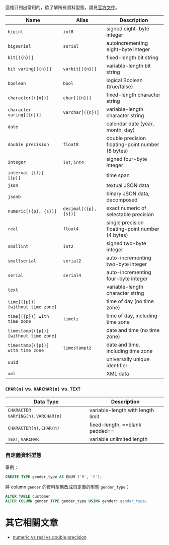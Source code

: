 這裡只列出常用的，欲了解所有資料型態，請見[官方文件](https://www.postgresql.org/docs/current/datatype.html)。

| Name | Alias | Description |
|---|---|---|
|`bigint`|`int8`|signed eight-byte integer|
|`bigserial`|`serial`|autoincrementing eight-byte integer|
|`bit[({n})]`||fixed-length bit string|
|`bit varing[({n})]`|`varbit[({n})]`|variable-length bit string|
|`boolean`|`bool`|logical Boolean (true/false)|
|`character[({n})]`|`char[({n})]`|fixed-length character string|
|`character varing[({n})]`|`varchar[({n})]`|variable-length character string|
|`date`||calendar date (year, month, day)|
|`double precision`|`float8`|double precision floating-point number (8 bytes)|
|`integer`|`int`, `int4`|signed four-byte integer|
|`interval [{f}] [{p}]`||time span|
|`json`||textual JSON data|
|`jsonb`||binary JSON data, decomposed|
|`numeric[({p}, {s})]`|`decimal[({p}, {s})]`|exact numeric of selectable precision|
|`real`|`float4`|single precision floating-point number (4 bytes)|
|`smallint`|`int2`|signed two-byte integer|
|`smallserial`|`serial2`|auto-incrementing two-byte integer|
|`serial`|`serial4`|auto-incrementing four-byte integer|
|`text`||variable-length character string|
|`time[({p})] [without time zone]`||time of day (no time zone)|
|`time[({p})] with time zone`|`timetz`|time of day, including time zone|
|`timestamp[({p})] [without time zone]`||date and time (no time zone)|
|`timestamp[({p})] with time zone`|`timestamptz`|date and time, including time zone|
|`uuid`||universally unique identifier|
|`xml`||XML data|

### `CHAR(n)` vs. `VARCHAR(n)` vs. `TEXT`

| Data Type | Description |
|---|---|
| `CHARACTER VARYING(n)`, `VARCHAR(n)` | variable-length with length limit |
| `CHARACTER(n)`, `CHAR(n)` | fixed-length, ==blank padded== |
| `TEXT`, `VARCHAR` | variable unlimited length |

### 自定義資料型態

舉例：

```SQL
CREATE TYPE gender_type AS ENUM ('M', 'F');
```

將 column `gender` 的資料型態改成自定義的型態 `gender_type`：

```SQL
ALTER TABLE customer
ALTER COLUMN gender TYPE gender_type USING gender::gender_type;
```

# 其它相關文章

- [numeric vs real vs double precision](</Database/PostgreSQL/numeric vs real vs double precision.md>)
